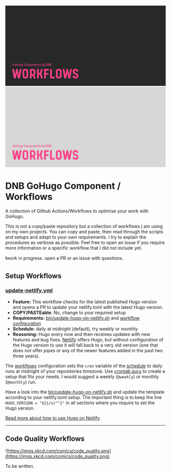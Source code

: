 <!--- CARD BEGIN --->

![DNB-Hugo/HEAD](.github/github-card-dark.png#gh-dark-mode-only)
![DNB-Hugo/HEAD](.github/github-card-light.png#gh-light-mode-only)

<!--- CARD END --->

# DNB GoHugo Component / Workflows

A collection of Github Actions/Workflows to optimise your work with GoHugo.

This is not a copy/paste repository but a collection of workflows [I](https://github.com/davidsneighbour) am using on my own projects. You can copy and paste, then read through the scripts and setups and adapt to your own requirements. I try to explain the procedures as verbose as possible. Feel free to open an issue if you require more information or a specific workflow that I did not include yet.

❗work in progress. open a PR or an issue with questions.

## Setup Workflows

### [update-netlify.yml](.github/workflows/update-netlify.yml)

- **Feature:** This workflow checks for the latest published Hugo version and opens a PR to update your netlify.toml with the latest Hugo version.
- **COPY/PASTEable**: No, change to your required setup
- **Requirements:** [bin/update-hugo-on-netlify.sh](bin/update-hugo-on-netlify.sh) and [workflow configuration](.github/workflows/update-netlify.yml)
- **Schedule:** daily at midnight (default), try weekly or monthly
- **Reasoning:** Hugo every now and then receives updates with new features and bug fixes. [Netlify](https://www.netlify.com/) offers Hugo, but without configuration of the Hugo version to use it will fall back to a very old version (one that does not offer pipes or any of the newer features added in the past two three years).

The [workflows](.github/workflows/update-netlify.yml) configuration sets the `cron` variable of the [schedule](https://docs.github.com/en/actions/learn-github-actions/events-that-trigger-workflows#schedule) to daily runs at midnight of your repositories timezone. Use [crontab.guru](https://crontab.guru/) to create a setup that fits your needs. I would suggest a weekly (`@weekly`) or monthly (`@monthly`) run.

Have a look into the [bin/update-hugo-on-netlify.sh](bin/update-hugo-on-netlify.sh) and update the template according to your netlify.toml setup. The important thing is to keep the line `HUGO_VERSION = "${1/v/""}"` in all sections where you require to set the Hugo version.

[Read more about how to use Hugo on Netlify](https://docs.netlify.com/configure-builds/common-configurations/hugo/).

---

## Code Quality Workflows

![https://imgs.xkcd.com/comics/code_quality.png](https://imgs.xkcd.com/comics/code_quality.png)

To be written.
